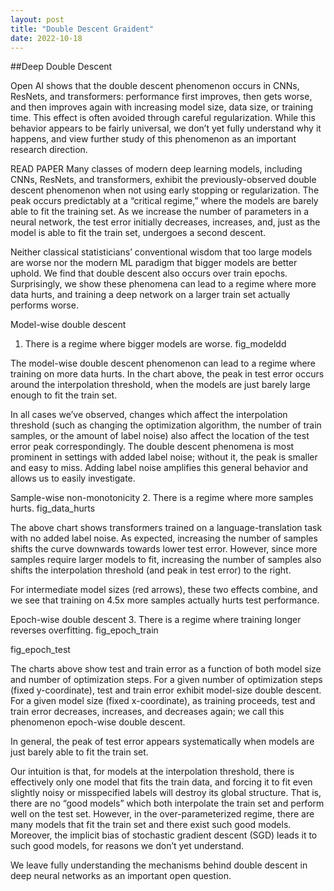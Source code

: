 ```yaml
---
layout: post
title: "Double Descent Graident"
date: 2022-10-18
---
```

##Deep Double Descent

Open AI shows that the double descent phenomenon occurs in CNNs, ResNets, and transformers: performance first improves, then gets worse, and then improves again with increasing model size, data size, or training time. This effect is often avoided through careful regularization. While this behavior appears to be fairly universal, we don’t yet fully understand why it happens, and view further study of this phenomenon as an important research direction.


READ PAPER
Many classes of modern deep learning models, including CNNs, ResNets, and transformers, exhibit the previously-observed double descent phenomenon when not using early stopping or regularization. The peak occurs predictably at a “critical regime,” where the models are barely able to fit the training set. As we increase the number of parameters in a neural network, the test error initially decreases, increases, and, just as the model is able to fit the train set, undergoes a second descent.

Neither classical statisticians’ conventional wisdom that too large models are worse nor the modern ML paradigm that bigger models are better uphold. We find that double descent also occurs over train epochs. Surprisingly, we show these phenomena can lead to a regime where more data hurts, and training a deep network on a larger train set actually performs worse.

Model-wise double descent
1. There is a regime where bigger models are worse.
fig_modeldd

The model-wise double descent phenomenon can lead to a regime where training on more data hurts. In the chart above, the peak in test error occurs around the interpolation threshold, when the models are just barely large enough to fit the train set.

In all cases we’ve observed, changes which affect the interpolation threshold (such as changing the optimization algorithm, the number of train samples, or the amount of label noise) also affect the location of the test error peak correspondingly. The double descent phenomena is most prominent in settings with added label noise; without it, the peak is smaller and easy to miss. Adding label noise amplifies this general behavior and allows us to easily investigate.

Sample-wise non-monotonicity
2. There is a regime where more samples hurts.
fig_data_hurts

The above chart shows transformers trained on a language-translation task with no added label noise. As expected, increasing the number of samples shifts the curve downwards towards lower test error. However, since more samples require larger models to fit, increasing the number of samples also shifts the interpolation threshold (and peak in test error) to the right.

For intermediate model sizes (red arrows), these two effects combine, and we see that training on 4.5x more samples actually hurts test performance.

Epoch-wise double descent
3. There is a regime where training longer reverses overfitting.
fig_epoch_train

fig_epoch_test

The charts above show test and train error as a function of both model size and number of optimization steps. For a given number of optimization steps (fixed y-coordinate), test and train error exhibit model-size double descent. For a given model size (fixed x-coordinate), as training proceeds, test and train error decreases, increases, and decreases again; we call this phenomenon epoch-wise double descent.

In general, the peak of test error appears systematically when models are just barely able to fit the train set.

Our intuition is that, for models at the interpolation threshold, there is effectively only one model that fits the train data, and forcing it to fit even slightly noisy or misspecified labels will destroy its global structure. That is, there are no “good models” which both interpolate the train set and perform well on the test set. However, in the over-parameterized regime, there are many models that fit the train set and there exist such good models. Moreover, the implicit bias of stochastic gradient descent (SGD) leads it to such good models, for reasons we don’t yet understand.

We leave fully understanding the mechanisms behind double descent in deep neural networks as an important open question.

